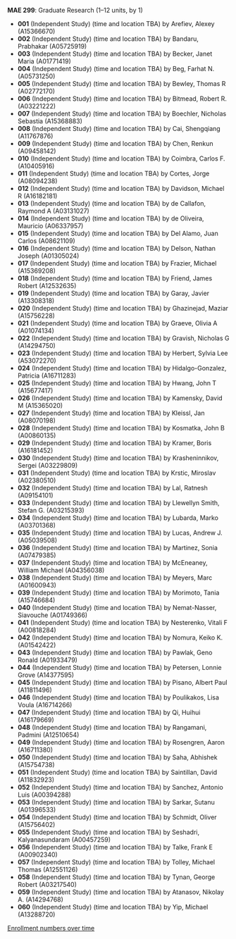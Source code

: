**MAE 299**: Graduate Research (1–12 units, by 1)

- **001** (Independent Study) (time and location TBA) by Arefiev, Alexey (A15366670)
- **002** (Independent Study) (time and location TBA) by Bandaru, Prabhakar (A05725919)
- **003** (Independent Study) (time and location TBA) by Becker, Janet Maria (A01771419)
- **004** (Independent Study) (time and location TBA) by Beg, Farhat N. (A05731250)
- **005** (Independent Study) (time and location TBA) by Bewley, Thomas R (A02772170)
- **006** (Independent Study) (time and location TBA) by Bitmead, Robert R. (A03221222)
- **007** (Independent Study) (time and location TBA) by Boechler, Nicholas Sebastia (A15368883)
- **008** (Independent Study) (time and location TBA) by Cai, Shengqiang (A11767876)
- **009** (Independent Study) (time and location TBA) by Chen, Renkun (A09458142)
- **010** (Independent Study) (time and location TBA) by Coimbra, Carlos F. (A10405916)
- **011** (Independent Study) (time and location TBA) by Cortes, Jorge (A08094238)
- **012** (Independent Study) (time and location TBA) by Davidson, Michael R (A16182181)
- **013** (Independent Study) (time and location TBA) by de Callafon, Raymond A (A03131027)
- **014** (Independent Study) (time and location TBA) by de Oliveira, Mauricio (A06337957)
- **015** (Independent Study) (time and location TBA) by Del Alamo, Juan Carlos (A08621109)
- **016** (Independent Study) (time and location TBA) by Delson, Nathan Joseph (A01305024)
- **017** (Independent Study) (time and location TBA) by Frazier, Michael (A15369208)
- **018** (Independent Study) (time and location TBA) by Friend, James Robert (A12532635)
- **019** (Independent Study) (time and location TBA) by Garay, Javier (A13308318)
- **020** (Independent Study) (time and location TBA) by Ghazinejad, Maziar (A15756228)
- **021** (Independent Study) (time and location TBA) by Graeve, Olivia A (A01074134)
- **022** (Independent Study) (time and location TBA) by Gravish, Nicholas G (A14294750)
- **023** (Independent Study) (time and location TBA) by Herbert, Sylvia Lee (A53072270)
- **024** (Independent Study) (time and location TBA) by Hidalgo-Gonzalez, Patricia (A16711283)
- **025** (Independent Study) (time and location TBA) by Hwang, John T (A15677417)
- **026** (Independent Study) (time and location TBA) by Kamensky, David M (A15365020)
- **027** (Independent Study) (time and location TBA) by Kleissl, Jan (A08070198)
- **028** (Independent Study) (time and location TBA) by Kosmatka, John B (A00860135)
- **029** (Independent Study) (time and location TBA) by Kramer, Boris (A16181452)
- **030** (Independent Study) (time and location TBA) by Krasheninnikov, Sergei (A03229809)
- **031** (Independent Study) (time and location TBA) by Krstic, Miroslav (A02380510)
- **032** (Independent Study) (time and location TBA) by Lal, Ratnesh (A09154101)
- **033** (Independent Study) (time and location TBA) by Llewellyn Smith, Stefan G. (A03215393)
- **034** (Independent Study) (time and location TBA) by Lubarda, Marko (A03701368)
- **035** (Independent Study) (time and location TBA) by Lucas, Andrew J. (A05039508)
- **036** (Independent Study) (time and location TBA) by Martinez, Sonia (A07479385)
- **037** (Independent Study) (time and location TBA) by McEneaney, William Michael (A04356038)
- **038** (Independent Study) (time and location TBA) by Meyers, Marc (A01600943)
- **039** (Independent Study) (time and location TBA) by Morimoto, Tania (A15746684)
- **040** (Independent Study) (time and location TBA) by Nemat-Nasser, Siavouche (A01749366)
- **041** (Independent Study) (time and location TBA) by Nesterenko, Vitali F (A00818284)
- **042** (Independent Study) (time and location TBA) by Nomura, Keiko K. (A01542422)
- **043** (Independent Study) (time and location TBA) by Pawlak, Geno Ronald (A01933479)
- **044** (Independent Study) (time and location TBA) by Petersen, Lonnie Grove (A14377595)
- **045** (Independent Study) (time and location TBA) by Pisano, Albert Paul (A11811496)
- **046** (Independent Study) (time and location TBA) by Poulikakos, Lisa Voula (A16714266)
- **047** (Independent Study) (time and location TBA) by Qi, Huihui (A16179669)
- **048** (Independent Study) (time and location TBA) by Rangamani, Padmini (A12510654)
- **049** (Independent Study) (time and location TBA) by Rosengren, Aaron (A16711380)
- **050** (Independent Study) (time and location TBA) by Saha, Abhishek (A15754738)
- **051** (Independent Study) (time and location TBA) by Saintillan, David (A11832923)
- **052** (Independent Study) (time and location TBA) by Sanchez, Antonio Luis (A00394288)
- **053** (Independent Study) (time and location TBA) by Sarkar, Sutanu (A01396533)
- **054** (Independent Study) (time and location TBA) by Schmidt, Oliver (A15756402)
- **055** (Independent Study) (time and location TBA) by Seshadri, Kalyanasundaram (A00457259)
- **056** (Independent Study) (time and location TBA) by Talke, Frank E (A00902340)
- **057** (Independent Study) (time and location TBA) by Tolley, Michael Thomas (A12551126)
- **058** (Independent Study) (time and location TBA) by Tynan, George Robert (A03217540)
- **059** (Independent Study) (time and location TBA) by Atanasov, Nikolay A. (A14294768)
- **060** (Independent Study) (time and location TBA) by Yip, Michael (A13288720)

[Enrollment numbers over time](./MAE299.tsv)
